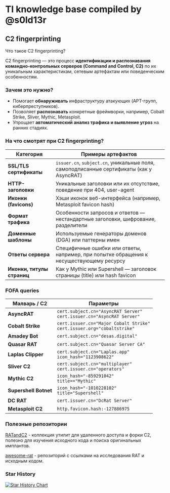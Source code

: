 # TI knowledge base compiled by @s0ld13r



## C2 fingerprinting

Что такое C2 fingerprinting? 

C2 fingerprinting — это процесс **идентификации и распознавания командно-контрольных серверов (Command and Control, C2)** по их уникальным характеристикам, сетевым артефактам или поведенческим особенностям.

### Зачем это нужно?

- Помогает **обнаруживать** инфраструктуру атакующих (APT-групп, киберпреступников).
- Позволяет **распознавать** конкретные фреймворки, например, Cobalt Strike, Sliver, Mythic, Metasploit.
- Упрощает **автоматический анализ трафика и выявление угроз** на ранних стадиях.
### На что смотрят при C2 fingerprinting?

| Категория                  | Примеры артефактов                                                                       |
| -------------------------- | ---------------------------------------------------------------------------------------- |
| **SSL/TLS сертификаты**    | `issuer.cn`, `subject.cn`, уникальные поля, самоподписанные сертификаты (как у AsyncRAT) |
| **HTTP-заголовки**         | Уникальные заголовки или их отсутствие, поведение при 404, user-agent                    |
| **Иконки (favicons)**      | Хэши иконок веб-интерфейса (например, Metasploit favicon hash)                           |
| **Формат трафика**         | Особенности запросов и ответов — нестандартные заголовки, шифрование, разделители        |
| **Доменные шаблоны**       | Используемые генераторы доменов (DGA) или паттерны имен                                  |
| **Ответы сервера**         | Специфичные ошибки или ответы, например, при попытке обращения к несуществующему ресурсу |
| **Иконки, титулы страниц** | Как у Mythic или Supershell — заголовок страницы (title) или hash favicon                |
###  FOFA queries

| Малварь / C2      | Параметры                                                |
|------------------|--------------------------------------------------|
| **AsyncRAT**        | `cert.subject.cn="AsyncRAT Server"`<br>`cert.issuer.cn="AsyncRAT Server"` |
| **Cobalt Strike**   | `cert.issuer.cn="Major Cobalt Strike"`<br>`cert.issuer.org="cobaltstrike"` |
| **Amadey Bot**      | `cert.subject.cn="desas.digital"` |
| **Quasar RAT**      | `cert.subject.cn="Quasar Server CA"` |
| **Laplas Clipper**  | `cert.subject.cn="Laplas.app"`<br>`icon_hash="1123908622"` |
| **Sliver C2**       | `cert.subject.cn="multiplayer"`<br>`cert.issuer.cn="operators"` |
| **Mythic C2**       | `icon_hash="-859291042"`<br>`title=="Mythic"` |
| **Supershell Botnet** | `icon_hash="-1010228102"`<br>`title="Supershell"` |
| **DC RAT**          | `cert.issuer.cn="DcRat Server"` |
| **Metasploit C2**   | `http.favicon.hash:-127886975` |

### Полезные репозитории

[RATandC2](https://github.com/RATandC2) - коллекция утилит для удаленного доступа и форки C2, полезно для изучения исходного кода и поиска оригинальных имплантов.

[awesome-rat](https://github.com/alphaSeclab/awesome-rat) - репозиторий с ссылками на исследования RAT и исходным кодом.

### Star History

[![Star History Chart](https://api.star-history.com/svg?repos=s0ld13rr/TI&type=Date)](https://www.star-history.com/#s0ld13rr/TI&Date)

